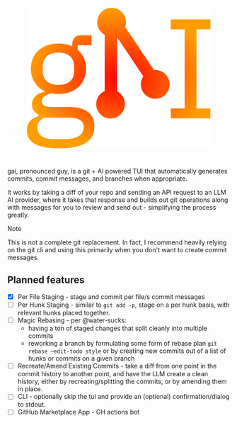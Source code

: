 <p align="center">
  <img src="https://github.com/nuttycream/gai/blob/main/docs/logo.svg" />
</p>

# 

gai, pronounced guy, is a git + AI powered TUI that automatically generates
commits, commit messages, and branches when appropriate.

It works by taking a diff of your repo and sending an API request to an LLM AI
provider, where it takes that response and builds out git operations along with
messages for you to review and send out - simplifying the process greatly.

> [!NOTE]
> This is not a complete git replacement. In fact, I recommend heavily relying
> on the git cli and using this primarily when you don't want to create commit
> messages.

## Planned features

- [x] Per File Staging - stage and commit per file/s commit messages
- [ ] Per Hunk Staging - similar to `git add -p`, stage on a per hunk basis,
      with relevant hunks placed together.
- [ ] Magic Rebasing - per @water-sucks:
  - having a ton of staged changes that split cleanly into multiple commits
  - reworking a branch by formulating some form of rebase plan
    `git rebase —edit-todo style` or by creating new commits out of a list of
    hunks or commits on a given branch
- [ ] Recreate/Amend Existing Commits - take a diff from one point in the commit
      history to another point, and have the LLM create a clean history, either
      by recreating/splitting the commits, or by amending them in place.
- [ ] CLI - optionally skip the tui and provide an (optional)
      confirmation/dialog to stdout.
- [ ] GitHub Marketplace App - GH actions bot
